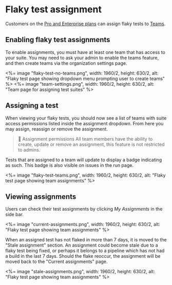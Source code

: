 # Flaky test assignment

Customers on the [Pro and Enterprise plans](https://buildkite.com/pricing) can assign flaky tests to [Teams](/docs/team_management/permissions).

## Enabling flaky test assignments

To enable assignments, you must have at least one team that has access to your suite. You may need to ask your admin to enable the teams feature, and then create teams via the organization settings page.

<%= image "flaky-test-no-teams.png", width: 1960/2, height: 630/2, alt: "Flaky test page showing dropdown menu prompting user to create teams" %>
<%= image "team-settings.png", width: 1960/2, height: 630/2, alt: "Team page for assigning test suites" %>

## Assigning a test

When viewing your flaky tests, you should now see a list of teams with suite access permissions listed inside the assignment dropdown. From here you may assign, reassign or remove the assignment.

>🚧 Assignment permissions
> All team members have the ability to create, update or remove an assignment, this feature is not restricted to admins.

Tests that are assigned to a team will update to display a badge indicating as such. This badge is also visible on issues in the run page.

<%= image "flaky-test-teams.png", width: 1960/2, height: 630/2, alt: "Flaky test page showing team assignments" %>

## Viewing assignments

Users can check their test assignments by clicking _My Assignments_ in the side bar.

<%= image "current-assignments.png", width: 1960/2, height: 630/2, alt: "Flaky test page showing team assignments" %>

When an assigned test has not flaked in more than 7 days, it is moved to the "Stale assignment" section. An assignment could become stale due to a flaky test being fixed, or perhaps it belongs to a pipeline which has not had a build in the last 7 days. Should the flake reoccur, the assignment will be moved back to the "Current assignments" page.

<%= image "stale-assignments.png", width: 1960/2, height: 630/2, alt: "Flaky test page showing team assignments" %>

